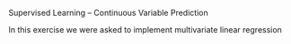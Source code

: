 Supervised Learning – Continuous Variable Prediction

In this exercise we were asked to implement multivariate linear regression
